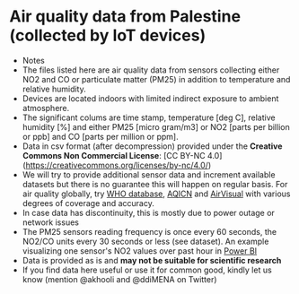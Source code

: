 # Air quality data from Palestine (collected by IoT devices)
* Notes
 * The files listed here are air quality data from sensors collecting either NO2 and CO or particulate matter (PM25) in addition to temperature and relative humidity. 
 * Devices are located indoors with limited indirect exposure to ambient atmosphere.
 * The significant colums are time stamp, temperature [deg C], relative humidity [%] and either PM25 [micro gram/m3] or NO2 [parts per billion or ppb] and CO [parts per million or ppm]. 
 * Data in csv format (after decompression) provided under the __Creative Commons Non Commercial License__: [CC BY-NC 4.0] (https://creativecommons.org/licenses/by-nc/4.0/)
 * We will try to provide additional sensor data and increment available datasets but there is no guarantee this will happen on regular basis. For air quality globally, try [WHO database](http://www.who.int/phe/health_topics/outdoorair/databases/cities/en/), [AQICN](http://aqicn.org/city/jerusalem/) and [AirVisual](https://airvisual.com/earth) with various degrees of coverage and accuracy.
 * In case data has discontinuity, this is mostly due to power outage or network issues
 * The PM25 sensors reading frequency is once every 60 seconds, the NO2/CO units every 30 seconds or less (see dataset). An example visualizing one sensor's NO2 values over past hour in [Power BI](https://app.powerbi.com/view?r=eyJrIjoiNTAwYTVlMmQtY2U4MS00OTFhLTk4MTYtM2RhM2ZhMTFiNTExIiwidCI6IjQ3MjI2Y2Q0LWYyZjctNGMwNS1hMzg0LWRmZTcxZGE0YjM1OSIsImMiOjEwfQ%3D%3D)
 * Data is provided as is and __may not be suitable for scientific research__
 * If you find data here useful or use it for common good, kindly let us know (mention @akhooli and @ddiMENA on Twitter)
